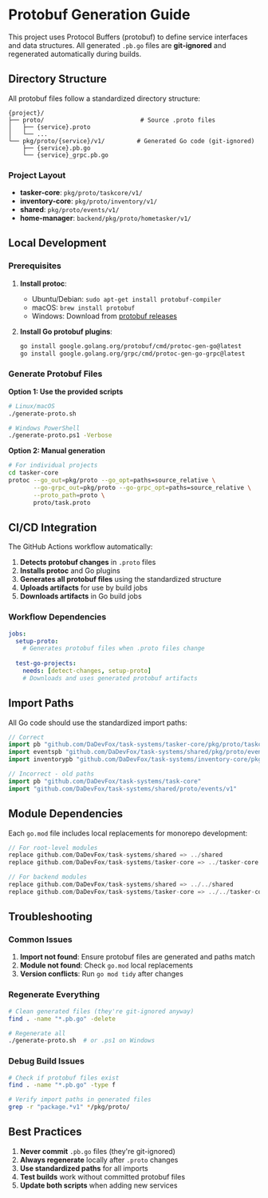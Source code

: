 # Protobuf Generation Guide

This project uses Protocol Buffers (protobuf) to define service interfaces and data structures. All generated `.pb.go` files are **git-ignored** and regenerated automatically during builds.

## Directory Structure

All protobuf files follow a standardized directory structure:

```
{project}/
├── proto/                           # Source .proto files
│   ├── {service}.proto
│   └── ...
└── pkg/proto/{service}/v1/         # Generated Go code (git-ignored)
    ├── {service}.pb.go
    └── {service}_grpc.pb.go
```

### Project Layout

- **tasker-core**: `pkg/proto/taskcore/v1/`
- **inventory-core**: `pkg/proto/inventory/v1/`
- **shared**: `pkg/proto/events/v1/`
- **home-manager**: `backend/pkg/proto/hometasker/v1/`

## Local Development

### Prerequisites

1. **Install protoc**: 
   - Ubuntu/Debian: `sudo apt-get install protobuf-compiler`
   - macOS: `brew install protobuf`
   - Windows: Download from [protobuf releases](https://github.com/protocolbuffers/protobuf/releases)

2. **Install Go protobuf plugins**:
   ```bash
   go install google.golang.org/protobuf/cmd/protoc-gen-go@latest
   go install google.golang.org/grpc/cmd/protoc-gen-go-grpc@latest
   ```

### Generate Protobuf Files

**Option 1: Use the provided scripts**
```bash
# Linux/macOS
./generate-proto.sh

# Windows PowerShell  
./generate-proto.ps1 -Verbose
```

**Option 2: Manual generation**
```bash
# For individual projects
cd tasker-core
protoc --go_out=pkg/proto --go_opt=paths=source_relative \
       --go-grpc_out=pkg/proto --go-grpc_opt=paths=source_relative \
       --proto_path=proto \
       proto/task.proto
```

## CI/CD Integration

The GitHub Actions workflow automatically:

1. **Detects protobuf changes** in `.proto` files
2. **Installs protoc** and Go plugins
3. **Generates all protobuf files** using the standardized structure
4. **Uploads artifacts** for use by build jobs
5. **Downloads artifacts** in Go build jobs

### Workflow Dependencies

```yaml
jobs:
  setup-proto:
    # Generates protobuf files when .proto files change
    
  test-go-projects:
    needs: [detect-changes, setup-proto]
    # Downloads and uses generated protobuf artifacts
```

## Import Paths

All Go code should use the standardized import paths:

```go
// Correct
import pb "github.com/DaDevFox/task-systems/tasker-core/pkg/proto/taskcore/v1"
import eventspb "github.com/DaDevFox/task-systems/shared/pkg/proto/events/v1"
import inventorypb "github.com/DaDevFox/task-systems/inventory-core/pkg/proto/inventory/v1"

// Incorrect - old paths
import pb "github.com/DaDevFox/task-systems/task-core"
import "github.com/DaDevFox/task-systems/shared/proto/events/v1"
```

## Module Dependencies

Each `go.mod` file includes local replacements for monorepo development:

```go
// For root-level modules
replace github.com/DaDevFox/task-systems/shared => ../shared
replace github.com/DaDevFox/task-systems/tasker-core => ../tasker-core

// For backend modules  
replace github.com/DaDevFox/task-systems/shared => ../../shared
replace github.com/DaDevFox/task-systems/tasker-core => ../../tasker-core
```

## Troubleshooting

### Common Issues

1. **Import not found**: Ensure protobuf files are generated and paths match
2. **Module not found**: Check `go.mod` local replacements
3. **Version conflicts**: Run `go mod tidy` after changes

### Regenerate Everything

```bash
# Clean generated files (they're git-ignored anyway)
find . -name "*.pb.go" -delete

# Regenerate all
./generate-proto.sh  # or .ps1 on Windows
```

### Debug Build Issues

```bash
# Check if protobuf files exist
find . -name "*.pb.go" -type f

# Verify import paths in generated files
grep -r "package.*v1" */pkg/proto/
```

## Best Practices

1. **Never commit** `.pb.go` files (they're git-ignored)
2. **Always regenerate** locally after `.proto` changes
3. **Use standardized paths** for all imports
4. **Test builds** work without committed protobuf files
5. **Update both scripts** when adding new services
